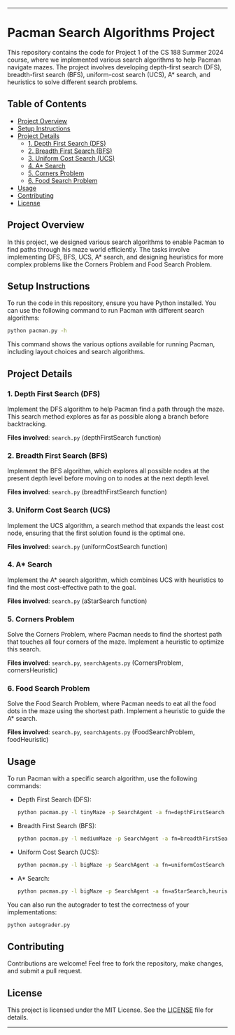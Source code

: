 
---

# Pacman Search Algorithms Project

This repository contains the code for Project 1 of the CS 188 Summer 2024 course, where we implemented various search algorithms to help Pacman navigate mazes. The project involves developing depth-first search (DFS), breadth-first search (BFS), uniform-cost search (UCS), A* search, and heuristics to solve different search problems.

## Table of Contents
- [Project Overview](#project-overview)
- [Setup Instructions](#setup-instructions)
- [Project Details](#project-details)
  - [1. Depth First Search (DFS)](#1-depth-first-search-dfs)
  - [2. Breadth First Search (BFS)](#2-breadth-first-search-bfs)
  - [3. Uniform Cost Search (UCS)](#3-uniform-cost-search-ucs)
  - [4. A* Search](#4-a-search)
  - [5. Corners Problem](#5-corners-problem)
  - [6. Food Search Problem](#6-food-search-problem)
- [Usage](#usage)
- [Contributing](#contributing)
- [License](#license)

## Project Overview

In this project, we designed various search algorithms to enable Pacman to find paths through his maze world efficiently. The tasks involve implementing DFS, BFS, UCS, A* search, and designing heuristics for more complex problems like the Corners Problem and Food Search Problem.

## Setup Instructions

To run the code in this repository, ensure you have Python installed. You can use the following command to run Pacman with different search algorithms:

```bash
python pacman.py -h
```

This command shows the various options available for running Pacman, including layout choices and search algorithms.

## Project Details

### 1. Depth First Search (DFS)
Implement the DFS algorithm to help Pacman find a path through the maze. This search method explores as far as possible along a branch before backtracking.

**Files involved**: `search.py` (depthFirstSearch function)

### 2. Breadth First Search (BFS)
Implement the BFS algorithm, which explores all possible nodes at the present depth level before moving on to nodes at the next depth level.

**Files involved**: `search.py` (breadthFirstSearch function)

### 3. Uniform Cost Search (UCS)
Implement the UCS algorithm, a search method that expands the least cost node, ensuring that the first solution found is the optimal one.

**Files involved**: `search.py` (uniformCostSearch function)

### 4. A* Search
Implement the A* search algorithm, which combines UCS with heuristics to find the most cost-effective path to the goal.

**Files involved**: `search.py` (aStarSearch function)

### 5. Corners Problem
Solve the Corners Problem, where Pacman needs to find the shortest path that touches all four corners of the maze. Implement a heuristic to optimize this search.

**Files involved**: `search.py`, `searchAgents.py` (CornersProblem, cornersHeuristic)

### 6. Food Search Problem
Solve the Food Search Problem, where Pacman needs to eat all the food dots in the maze using the shortest path. Implement a heuristic to guide the A* search.

**Files involved**: `search.py`, `searchAgents.py` (FoodSearchProblem, foodHeuristic)

## Usage

To run Pacman with a specific search algorithm, use the following commands:

- Depth First Search (DFS):
  ```bash
  python pacman.py -l tinyMaze -p SearchAgent -a fn=depthFirstSearch
  ```

- Breadth First Search (BFS):
  ```bash
  python pacman.py -l mediumMaze -p SearchAgent -a fn=breadthFirstSearch
  ```

- Uniform Cost Search (UCS):
  ```bash
  python pacman.py -l bigMaze -p SearchAgent -a fn=uniformCostSearch
  ```

- A* Search:
  ```bash
  python pacman.py -l bigMaze -p SearchAgent -a fn=aStarSearch,heuristic=manhattanHeuristic
  ```

You can also run the autograder to test the correctness of your implementations:

```bash
python autograder.py
```

## Contributing

Contributions are welcome! Feel free to fork the repository, make changes, and submit a pull request.

## License

This project is licensed under the MIT License. See the [LICENSE](LICENSE) file for details.

---

